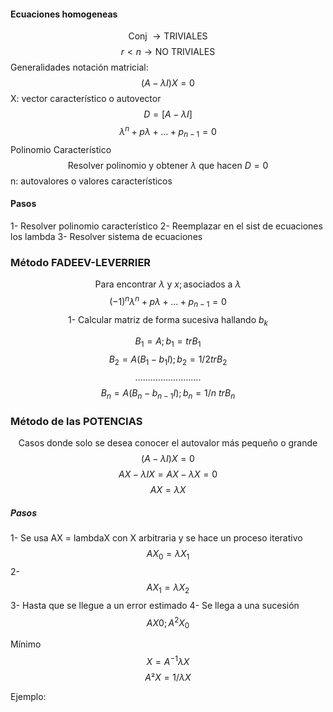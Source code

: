 #### Ecuaciones homogeneas

$$ \text {Conj } \rightarrow \text {TRIVIALES}$$$$ r < n \rightarrow \text {NO TRIVIALES}$$Generalidades
notación matricial:
$$(A - \lambda I)X=0$$
X: vector característico o autovector
$$D =[A-\lambda I]$$  $$\lambda^n+p\lambda+...+p_{n-1}=0$$
Polinomio Característico
$$\text {Resolver polinomio y obtener } \lambda \text{ que hacen } D = 0$$
n: autovalores o valores característicos

#### Pasos
1- Resolver polinomio característico
2- Reemplazar en el sist de ecuaciones los lambda 
3- Resolver sistema de ecuaciones

### Método FADEEV-LEVERRIER
  $$\text {Para encontrar }\lambda \text{ y } x;\text{asociados a }\lambda$$
  $$(-1)^n \lambda^n+p\lambda+...+p_{n-1}=0$$
  $$\text {1- Calcular matriz de forma sucesiva hallando } b_k$$

$$B_1=A;b_1=trB_1$$
$$B_2=A(B_1-b_1I);b_2=1/2 trB_2$$
$$..........................$$
$$B_n=A(B_n-b_{n-1}I);b_n=1/n \text { }trB_n$$

### Método de las POTENCIAS
$$\text {Casos donde solo se desea conocer el autovalor más pequeño o grande}$$
$$(A-\lambda I)X=0$$
$$AX-\lambda IX=AX-\lambda X=0$$
$$AX=\lambda X$$

##### Pasos
1- Se usa AX = lambdaX con X arbitraria y se hace un proceso iterativo
$$AX_0=\lambda X_1$$
2- 
$$AX_1=\lambda X_2$$
3- Hasta que se llegue a un error estimado
4- Se llega a una sucesión
$$AX0;A^2X_0$$

Mínimo
$$X=A^{-1}\lambda X$$
$$A²X=1/\lambda X$$

Ejemplo:


